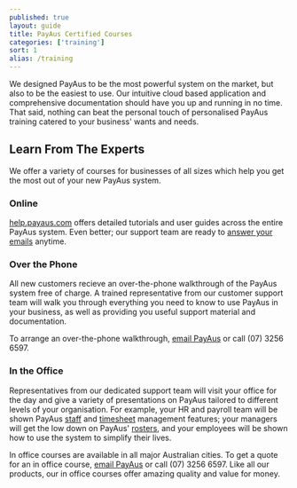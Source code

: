 ```yaml
---
published: true
layout: guide
title: PayAus Certified Courses
categories: ['training']
sort: 1
alias: /training
---
```


We designed PayAus to be the most powerful system on the market, but also to be the easiest to use. Our intuitive cloud based application and comprehensive documentation should have you up and running in no time. That said, nothing can beat the personal touch of personalised PayAus training catered to your business' wants and needs.

## Learn From The Experts

We offer a variety of courses for businesses of all sizes which help you get the most out of your new PayAus system.

### Online

[help.payaus.com](http://help.payaus.com/index.html) offers detailed tutorials and user guides across the entire PayAus system. Even better; our support team are ready to [answer your emails](http://www.payaus.com/about/us) anytime.

### Over the Phone

All new customers recieve an over-the-phone walkthrough of the PayAus system free of charge. A trained representative from our customer support team will walk you through everything you need to know to use PayAus in your business, as well as providing you useful support material and documentation.

To arrange an over-the-phone walkthrough, [email PayAus](http://www.payaus.com/about/us) or call (07) 3256 6597.

### In the Office

Representatives from our dedicated support team will visit your office for the day and give a variety of presentations on PayAus tailored to different levels of your organisation. For example, your HR and payroll team will be shown PayAus [staff](../../staff/intro/) and [timesheet](../../timesheets/intro/) management features; your managers will get the low down on PayAus' [rosters](../../rosters/intro/), and your employees will be shown how to use the system to simplify their lives.

In office courses are available in all major Australian cities. To get a quote for an in office course, [email PayAus](http://www.payaus.com/about/us) or call (07) 3256 6597. Like all our products, our in office courses offer amazing quality and value for money.